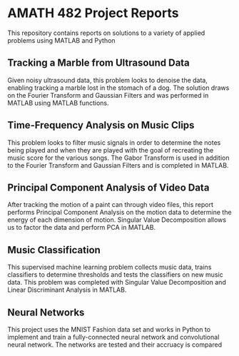 # AMATH 482 Project Reports
This repository contains reports on solutions to a variety of applied problems using MATLAB and Python

## Tracking a Marble from Ultrasound Data
Given noisy ultrasound data, this problem looks to denoise the data, enabling tracking a marble lost in the stomach of a dog. The solution draws on the Fourier Transform and Gaussian Filters and was performed in MATLAB using MATLAB functions.

## Time-Frequency Analysis on Music Clips
This problem looks to filter music signals in order to determine the notes being played and when they are played with the goal of recreating the music score for the various songs. The Gabor Transform is used in addition to the Fourier Transform and Gaussian Filters and is completed in MATLAB.

## Principal Component Analysis of Video Data
After tracking the motion of a paint can through video files, this report performs Principal Component Analysis on the motion data to determine the energy of each dimension of motion. Singular Value Decomposition allows us to factor the data and perform PCA in MATLAB. 

## Music Classification
This supervised machine learning problem collects music data, trains classifiers to determine thresholds and tests the classifiers on new music data. This problem was completed with Singular Value Decomposition and Linear Discriminant Analysis in MATLAB.

## Neural Networks
This project uses the MNIST Fashion data set and works in Python to implement and train a fully-connected neural network and convolutional neural network. The networks are tested and their accruacy is compared

